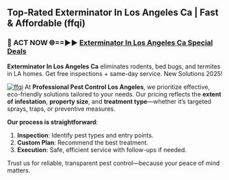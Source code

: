 ## Top-Rated Exterminator In Los Angeles Ca | Fast & Affordable (ffqi)

<h3>🐜 ACT NOW 🌐==►► <a href="https://tinyurl.com/yc7vsfwc" rel="nofollow">Exterminator In Los Angeles Ca Special Deals</a></h3>

**Exterminator In Los Angeles Ca** eliminates rodents, bed bugs, and termites in LA homes. Get free inspections + same-day service. New Solutions 2025!

[![ffqi](https://i.imgur.com/1VzRXn8.jpeg)](https://tinyurl.com/yc7vsfwc)
At **Professional Pest Control Los Angeles**, we prioritize effective, eco-friendly solutions tailored to your needs. Our pricing reflects the **extent of infestation**, **property size**, and **treatment type**—whether it’s targeted sprays, traps, or preventive measures.  

**Our process is straightforward**:  
1. **Inspection**: Identify pest types and entry points.  
2. **Custom Plan**: Recommend the best treatment.  
3. **Execution**: Safe, efficient service with follow-ups if needed.  

Trust us for reliable, transparent pest control—because your peace of mind matters.